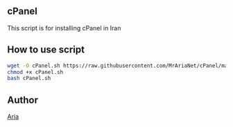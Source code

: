## cPanel

This script is for installing cPanel in Iran

## How to use script

```bash
wget -O cPanel.sh https://raw.githubusercontent.com/MrAriaNet/cPanel/main/cPanel.sh
chmod +x cPanel.sh
bash cPanel.sh
```

## Author

[Aria](https://github.com/MrAriaNet)
